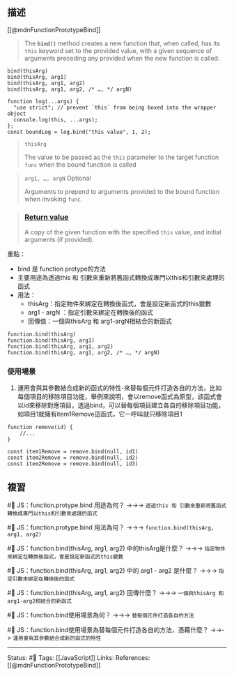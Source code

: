 ## 描述

[[@mdnFunctionPrototypeBind]]
> The **`bind()`** method creates a new function that, when called, has its `this` keyword set to the provided value, with a given sequence of arguments preceding any provided when the new function is called.


```
bind(thisArg)
bind(thisArg, arg1)
bind(thisArg, arg1, arg2)
bind(thisArg, arg1, arg2, /* …, */ argN)
```

```
function log(...args) {
  "use strict"; // prevent `this` from being boxed into the wrapper object
  console.log(this, ...args);
};
const boundLog = log.bind("this value", 1, 2);
```

> `thisArg`
>
> The value to be passed as the `this` parameter to the target function `func` when the bound function is called

>`arg1, …, argN` Optional
>
> Arguments to prepend to arguments provided to the bound function when invoking `func`.

> ### [Return value](https://developer.mozilla.org/en-US/docs/Web/JavaScript/Reference/Global_Objects/Function/bind#return_value "Permalink to Return value")
>
> A copy of the given function with the specified `this` value, and initial arguments (if provided).


重點：
- bind 是 function protype的方法
- 主要用途為透過this 和 引數來重新將舊函式轉換成專門以this和引數來處理的函式
- 用法：
	- thisArg：指定物件來綁定在轉換後函式，會是設定新函式的this變數
	- arg1 - argN ：指定引數來綁定在轉換後的函式
	- 回傳值：一個與thisArg 和 arg1-argN相結合的新函式
```
function.bind(thisArg)
function.bind(thisArg, arg1)
function.bind(thisArg, arg1, arg2)
function.bind(thisArg, arg1, arg2, /* …, */ argN)
```


### 使用場景
1. 運用會與其參數結合成新的函式的特性-來替每個元件打造各自的方法，比如每個項目的移除項目功能，舉例來說明，會以remove函式為原型，該函式會以id來移除對應項目，透過bind，可以替每個項目建立各自的移除項目功能，如項目1就擁有item1Remove這函式，它一呼叫就只移除項目1

```
function remove(id) {
	//...
}

const item1Remove = remove.bind(null, id1)
const item2Remove = remove.bind(null, id2)
const item2Remove = remove.bind(null, id3)
```

## 複習

#🧠 JS：function.protype.bind 用途為何？ ->->-> `透過this 和 引數來重新將舊函式轉換成專門以this和引數來處理的函式`
<!--SR:!2022-11-09,28,250-->

#🧠 JS：function.protype.bind 用法為何？ ->->-> `function.bind(thisArg, arg1, arg2)`
<!--SR:!2022-11-09,28,250-->

#🧠 JS：function.bind(thisArg, arg1, arg2) 中的thisArg是什麼？ ->->-> `指定物件來綁定在轉換後函式，會是設定新函式的this變數`
<!--SR:!2022-11-06,26,250-->

#🧠 JS：function.bind(thisArg, arg1, arg2) 中的 arg1 - arg2 是什麼？ ->->-> `指定引數來綁定在轉換後的函式`
<!--SR:!2022-11-09,28,250-->

#🧠 JS：function.bind(thisArg, arg1, arg2) 回傳什麼？ ->->-> `一個與thisArg 和 arg1-arg2相結合的新函式`
<!--SR:!2022-10-27,18,250-->


#🧠 JS：function.bind使用場景為何？ ->->-> `替每個元件打造各自的方法`
<!--SR:!2022-11-08,27,250-->

#🧠 JS：function.bind使用場景為替每個元件打造各自的方法，憑藉什麼？ ->->-> `運用會與其參數結合成新的函式的特性`
<!--SR:!2022-11-09,28,250-->


---
Status: #🌱 
Tags:
[[JavaScript]]
Links:
References:
[[@mdnFunctionPrototypeBind]]